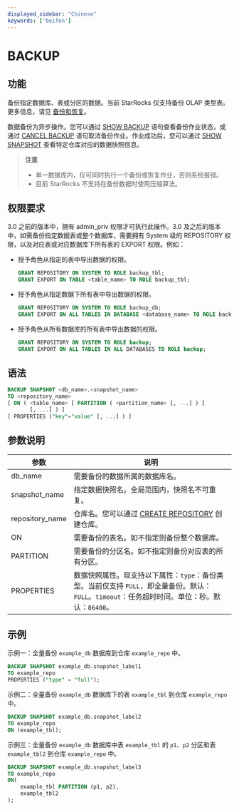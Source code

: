 ```yaml
---
displayed_sidebar: "Chinese"
keywords: ['beifen']
---
```


# BACKUP

## 功能

备份指定数据库、表或分区的数据。当前 StarRocks 仅支持备份 OLAP 类型表。更多信息，请见 [备份和恢复](../../../administration/Backup_and_restore.md)。

数据备份为异步操作。您可以通过 [SHOW BACKUP](../data-manipulation/SHOW_BACKUP.md) 语句查看备份作业状态，或通过 [CANCEL BACKUP](../data-definition/CANCEL_BACKUP.md) 语句取消备份作业。作业成功后，您可以通过 [SHOW SNAPSHOT](../data-manipulation/SHOW_SNAPSHOT.md) 查看特定仓库对应的数据快照信息。

> **注意**
>
> - 单一数据库内，仅可同时执行一个备份或恢复作业，否则系统报错。
> - 目前 StarRocks 不支持在备份数据时使用压缩算法。

## 权限要求

3.0 之前的版本中，拥有 admin_priv 权限才可执行此操作。3.0 及之后的版本中，如需备份指定数据表或整个数据库，需要拥有 System 级的 REPOSITORY 权限，以及对应表或对应数据库下所有表的 EXPORT 权限。例如：

- 授予角色从指定的表中导出数据的权限。

    ```SQL
    GRANT REPOSITORY ON SYSTEM TO ROLE backup_tbl;
    GRANT EXPORT ON TABLE <table_name> TO ROLE backup_tbl;
    ```

- 授予角色从指定数据下所有表中导出数据的权限。

    ```SQL
    GRANT REPOSITORY ON SYSTEM TO ROLE backup_db;
    GRANT EXPORT ON ALL TABLES IN DATABASE <database_name> TO ROLE backup_db;
    ```

- 授予角色从所有数据库的所有表中导出数据的权限。

    ```SQL
    GRANT REPOSITORY ON SYSTEM TO ROLE backup;
    GRANT EXPORT ON ALL TABLES IN ALL DATABASES TO ROLE backup;
    ```

## 语法

```SQL
BACKUP SNAPSHOT <db_name>.<snapshot_name>
TO <repository_name>
[ ON ( <table_name> [ PARTITION ( <partition_name> [, ...] ) ]
       [, ...] ) ]
[ PROPERTIES ("key"="value" [, ...] ) ]
```

## 参数说明

| **参数**        | **说明**                                                     |
| --------------- | ------------------------------------------------------------ |
| db_name         | 需要备份的数据所属的数据库名。                                   |
| snapshot_name   | 指定数据快照名。全局范围内，快照名不可重复。                      |
| repository_name | 仓库名。您可以通过 [CREATE REPOSITORY](../data-definition/CREATE_REPOSITORY.md) 创建仓库。 |
| ON              | 需要备份的表名。如不指定则备份整个数据库。                         |
| PARTITION       | 需要备份的分区名。如不指定则备份对应表的所有分区。                   |
| PROPERTIES      | 数据快照属性。现支持以下属性：`type`：备份类型。当前仅支持 `FULL`，即全量备份。默认：`FULL`。`timeout`：任务超时时间。单位：秒。默认：`86400`。 |

## 示例

示例一：全量备份 `example_db` 数据库到仓库 `example_repo` 中。

```SQL
BACKUP SNAPSHOT example_db.snapshot_label1
TO example_repo
PROPERTIES ("type" = "full");
```

示例二：全量备份 `example_db` 数据库下的表 `example_tbl` 到仓库 `example_repo` 中。

```SQL
BACKUP SNAPSHOT example_db.snapshot_label2
TO example_repo
ON (example_tbl);
```

示例三：全量备份 `example_db` 数据库中表 `example_tbl` 的 `p1`、`p2` 分区和表 `example_tbl2` 到仓库 `example_repo` 中。

```SQL
BACKUP SNAPSHOT example_db.snapshot_label3
TO example_repo
ON(
    example_tbl PARTITION (p1, p2),
    example_tbl2
);
```
